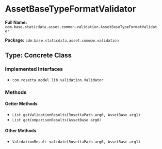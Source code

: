 # AssetBaseTypeFormatValidator

**Full Name:** `cdm.base.staticdata.asset.common.validation.AssetBaseTypeFormatValidator`

**Package:** `cdm.base.staticdata.asset.common.validation`

## Type: Concrete Class

### Implemented Interfaces

- `com.rosetta.model.lib.validation.Validator`

### Methods

#### Getter Methods

- `List getValidationResults(RosettaPath arg0, AssetBase arg1)`
- `List getComparisonResults(AssetBase arg0)`

#### Other Methods

- `ValidationResult validate(RosettaPath arg0, AssetBase arg1)`

